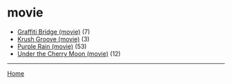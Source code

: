 # movie

  * [Graffiti Bridge (movie)](./movie/graffiti-bridge/) (7)
  * [Krush Groove (movie)](./movie/krush-groove/) (3)
  * [Purple Rain (movie)](./movie/purple-rain/) (53)
  * [Under the Cherry Moon (movie)](./movie/under-the-cherry-moon/) (12)

----

[Home](../)
